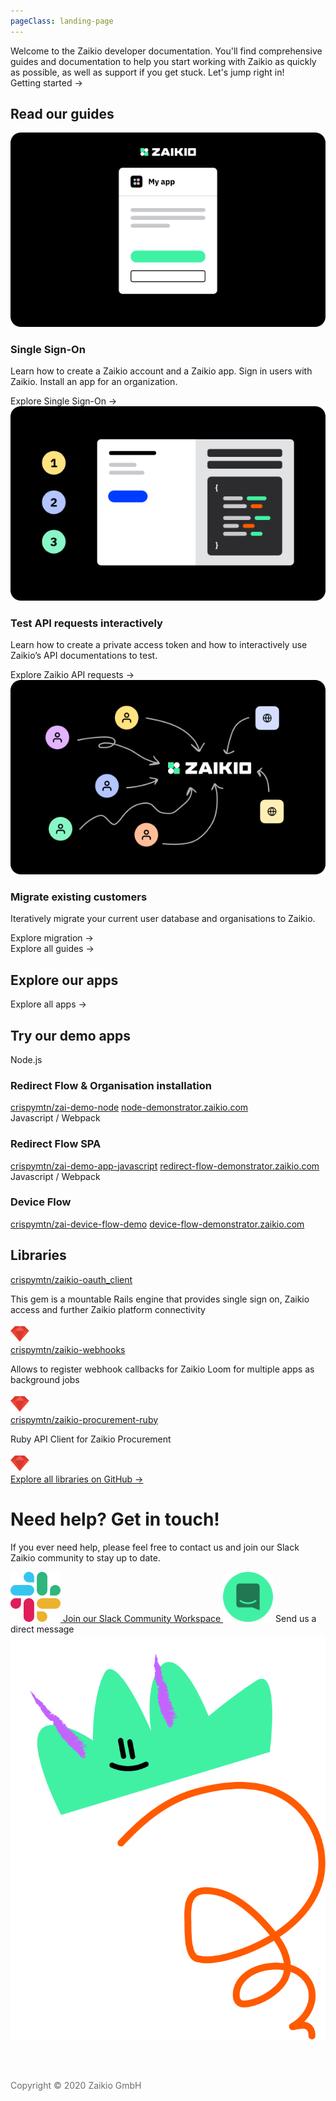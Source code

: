 ```yaml
---
pageClass: landing-page
---
```


<div class="u-flex u-flex-align-center u-margin-big-bottom">
  <div class="u-col-8 u-lead">
    Welcome to the Zaikio developer documentation. You'll find comprehensive guides and documentation to help you start working with Zaikio as quickly as possible, as well as support if you get stuck. Let's jump right in!
  </div>
  <div class="u-col-4 u-right">
    <RouterLink to="/getting-started/" class="btn btn--cta">Getting started →</RouterLink>
  </div>
</div>

<h2 class="u-no-border">Read our guides</h2>

<div class="article-list">
  <div class="article-list__item article-list__item--content-wrapped">
    <RouterLink to="/guide/oauth/"><img src="./preview_sso.png" /></RouterLink>
    <h3>Single Sign-On</h3>
    <p>Learn how to create a Zaikio account and a Zaikio app. Sign in users with Zaikio. Install an app for an organization.</p>
    <div class="article-list__item__footer"><RouterLink to="/guide/oauth/" class="link">Explore Single Sign-On →</RouterLink></div>
  </div>
  <div class="article-list__item article-list__item--content-wrapped">
    <RouterLink to="/guide/try-api"><img src="./preview_try_api.png" /></RouterLink>
    <h3>Test API requests interactively</h3>
    <p>Learn how to create a private access token and how to interactively use Zaikio’s API documentations to test.</p>
    <div class="article-list__item__footer"><RouterLink to="/guide/try-api" class="link">Explore Zaikio API requests →</RouterLink></div>
  </div>
  <div class="article-list__item article-list__item--content-wrapped">
    <RouterLink to="/guide/migrate-existing-customers/"><img src="./preview_migration.png" /></RouterLink>
    <h3>Migrate existing customers</h3>
    <p>Iteratively migrate your current user database and organisations to Zaikio.</p>
    <div class="article-list__item__footer"><RouterLink to="/guide/migrate-existing-customers/" class="link">Explore migration →</RouterLink></div>
  </div>
</div>

<div class="u-margin-huge-bottom"><RouterLink to="/guide/" class="btn">Explore all guides →</RouterLink></div>

<h2 class="u-no-border">Explore our apps</h2>

<AppList :only-logo="true" :limit="3" />

<div class="u-margin-super-huge-bottom"><RouterLink to="/apps/" class="btn">Explore all apps →</RouterLink></div>

<h2 class="u-no-border">Try our demo apps</h2>

<div class="article-list u-margin-super-huge-bottom">
  <div class="article-list__item article-list__item--box">
    <div>Node.js</div>
    <h3>Redirect Flow & Organisation installation</h3>
    <div class="article-list__item__footer">
      <a href="https://github.com/crispymtn/zai-demo-node" target="_blank" class="link link--github">crispymtn/zai-demo-node</a>
      <a href="https://node-demonstrator.zaikio.com/" target="_blank" class="link link--demo">node-demonstrator.zaikio.com</a>
    </div>
  </div>
  <div class="article-list__item article-list__item--box">
    <div>Javascript / Webpack</div>
    <h3>Redirect Flow SPA</h3>
    <div class="article-list__item__footer">
      <a href="https://github.com/crispymtn/zai-demo-app-javascript" target="_blank" class="link link--github">crispymtn/zai-demo-app-javascript</a>
      <a href="https://redirect-flow-demonstrator.zaikio.com/" target="_blank" class="link link--demo">redirect-flow-demonstrator.zaikio.com</a>
    </div>
  </div>
  <div class="article-list__item article-list__item--box">
    <div>Javascript / Webpack</div>
    <h3>Device Flow</h3>
    <div class="article-list__item__footer">
      <a href="https://github.com/crispymtn/zai-device-flow-demo" target="_blank" class="link link--github">crispymtn/zai-device-flow-demo</a>
      <a href="https://device-flow-demonstrator.zaikio.com/" target="_blank" class="link link--demo">device-flow-demonstrator.zaikio.com</a>
    </div>
  </div>
</div>

<h2 class="u-no-border">Libraries</h2>

<div class="article-list u-margin-super-huge-bottom">
  <div class="article-list__item article-list__item--box">
    <a href="https://github.com/crispymtn/zaikio-oauth_client" target="_blank" class="link link--github u-margin-reg-bottom">
      crispymtn/zaikio-oauth_client
    </a>
    <p class="u-small">
      This gem is a mountable Rails engine that provides single sign on, Zaikio access and further Zaikio platform connectivity
    </p>
    <div class="article-list__item__footer">
      <img src="./ruby.png" alt="Ruby" style="width:30px" />
    </div>
  </div>
  <div class="article-list__item article-list__item--box">
    <a href="https://github.com/crispymtn/zaikio-webhooks" target="_blank" class="link link--github u-margin-reg-bottom">
      crispymtn/zaikio-webhooks
    </a>
    <p class="u-small">
      Allows to register webhook callbacks for Zaikio Loom for multiple apps as background jobs
    </p>
    <div class="article-list__item__footer">
      <img src="./ruby.png" alt="Ruby" style="width:30px" />
    </div>
  </div>
  <div class="article-list__item article-list__item--box">
    <a href="https://github.com/crispymtn/zaikio-procurement-ruby" target="_blank" class="link link--github u-margin-reg-bottom">
      crispymtn/zaikio-procurement-ruby
    </a>
    <p class="u-small">
      Ruby API Client for Zaikio Procurement
    </p>
    <div class="article-list__item__footer">
      <img src="./ruby.png" alt="Ruby" style="width:30px" />
    </div>
  </div>
</div>

<div class="u-margin-big-bottom"><a href="https://github.com/search?q=topic%3Azaikio-gem+org%3Acrispymtn&type=Repositories" target="_blank" class="btn btn--link">Explore all libraries on GitHub →</a></div>

<h1 class="u-huge">Need help? Get in touch!</h1>

<div class="u-flex u-margin-big-bottom">
  <div class="u-col-8">
    <p class="u-lead u-margin-super-huge-bottom">If you ever need help, please feel free to contact us and join our Slack Zaikio community to stay up to date.</p>
    <a href="https://join.slack.com/t/zaikio-community/shared_invite/zt-g01gvvg2-lk0TcIzkhdtu~xIvRZ5xCw" target="_blank" class="link link--img u-margin-big-bottom">
      <img src="./slack.png" />
      Join our Slack Community Workspace
    </a>
    <a onclick="Intercom('showNewMessage');" style="cursor:pointer" class="link link--img">
      <img src="./intercom.png" />
      Send us a direct message
    </a>
  </div>
  <div class="u-col-4">
    <img src="./help.png" />
  </div>
</div>



<br /><br />
<p style="color:#6B6C6E;">Copyright © 2020 Zaikio GmbH</p>
